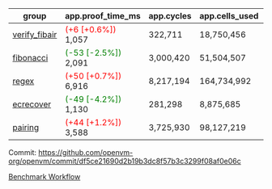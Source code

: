 | group | app.proof_time_ms | app.cycles | app.cells_used | leaf.proof_time_ms | leaf.cycles | leaf.cells_used |
| -- | -- | -- | -- | -- | -- | -- |
| [verify_fibair](https://github.com/openvm-org/openvm/blob/benchmark-results/benchmarks-pr/1941/verify_fibair-df5ce21690d2b19b3dc8f57b3c3299f08af0e06c.md) |<span style='color: red'>(+6 [+0.6%])</span> 1,057 |  322,711 |  18,750,456 |- | - | - |
| [fibonacci](https://github.com/openvm-org/openvm/blob/benchmark-results/benchmarks-pr/1941/fibonacci-df5ce21690d2b19b3dc8f57b3c3299f08af0e06c.md) |<span style='color: green'>(-53 [-2.5%])</span> 2,091 |  3,000,420 |  51,504,507 |- | - | - |
| [regex](https://github.com/openvm-org/openvm/blob/benchmark-results/benchmarks-pr/1941/regex-df5ce21690d2b19b3dc8f57b3c3299f08af0e06c.md) |<span style='color: red'>(+50 [+0.7%])</span> 6,916 |  8,217,194 |  164,734,992 |- | - | - |
| [ecrecover](https://github.com/openvm-org/openvm/blob/benchmark-results/benchmarks-pr/1941/ecrecover-df5ce21690d2b19b3dc8f57b3c3299f08af0e06c.md) |<span style='color: green'>(-49 [-4.2%])</span> 1,130 |  281,298 |  8,875,685 |- | - | - |
| [pairing](https://github.com/openvm-org/openvm/blob/benchmark-results/benchmarks-pr/1941/pairing-df5ce21690d2b19b3dc8f57b3c3299f08af0e06c.md) |<span style='color: red'>(+44 [+1.2%])</span> 3,588 |  3,725,930 |  98,127,219 |- | - | - |


Commit: https://github.com/openvm-org/openvm/commit/df5ce21690d2b19b3dc8f57b3c3299f08af0e06c

[Benchmark Workflow](https://github.com/openvm-org/openvm/actions/runs/16798987153)
